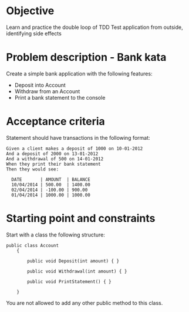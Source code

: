 
# Objective
Learn and practice the double loop of TDD Test application from outside, identifying side effects  


# Problem description - Bank kata
  Create a simple bank application with the following features:

 - Deposit into Account
 - Withdraw from an Account
 - Print a bank statement to the console
 


# Acceptance criteria
Statement should have transactions in the following format:
```
Given a client makes a deposit of 1000 on 10-01-2012
And a deposit of 2000 on 13-01-2012
And a withdrawal of 500 on 14-01-2012
When they print their bank statement
Then they would see:
 ```
```
  DATE       | AMOUNT  | BALANCE
  10/04/2014 | 500.00  | 1400.00
  02/04/2014 | -100.00 | 900.00
  01/04/2014 | 1000.00 | 1000.00
```

# Starting point and constraints
Start with a class the following structure:
```
public class Account
    {

        public void Deposit(int amount) { }

        public void Withdrawal(int amount) { }

        public void PrintStatement() { }

    }
```
You are not allowed to add any other public method to this class.
